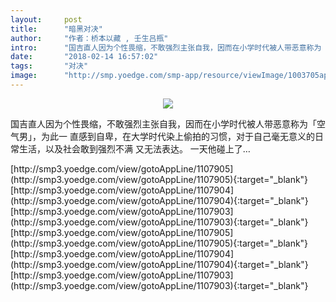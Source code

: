```yaml
---
layout:     post
title:      "暗黑对决"
author:     "作者：桥本以藏 , 壬生吕瓶"
intro:      "国吉直人因为个性畏缩，不敢强烈主张自我，因而在小学时代被人带恶意称为「空气男」，为此一 直感到自卑，在大学时代染上偷拍的习惯，对于自己毫无意义的日常生活，以及社会敢到强烈不满 又无法表达。 一天他碰上了…"
date:       "2018-02-14 16:57:02"
tags:       "对决"
image:      "http://smp.yoedge.com/smp-app/resource/viewImage/1003705appline.png"
---
```

<div style="text-align: center">
<p><img src="http://smp.yoedge.com/smp-app/resource/viewImage/1003705appline.png"/></p>
</div>
<p class="post-meta">
<span>国吉直人因为个性畏缩，不敢强烈主张自我，因而在小学时代被人带恶意称为「空气男」，为此一 直感到自卑，在大学时代染上偷拍的习惯，对于自己毫无意义的日常生活，以及社会敢到强烈不满 又无法表达。 一天他碰上了…</span>
</p>
[http://smp3.yoedge.com/view/gotoAppLine/1107905](http://smp3.yoedge.com/view/gotoAppLine/1107905){:target="_blank"}
[http://smp3.yoedge.com/view/gotoAppLine/1107904](http://smp3.yoedge.com/view/gotoAppLine/1107904){:target="_blank"}
[http://smp3.yoedge.com/view/gotoAppLine/1107903](http://smp3.yoedge.com/view/gotoAppLine/1107903){:target="_blank"}
[http://smp3.yoedge.com/view/gotoAppLine/1107905](http://smp3.yoedge.com/view/gotoAppLine/1107905){:target="_blank"}
[http://smp3.yoedge.com/view/gotoAppLine/1107904](http://smp3.yoedge.com/view/gotoAppLine/1107904){:target="_blank"}
[http://smp3.yoedge.com/view/gotoAppLine/1107903](http://smp3.yoedge.com/view/gotoAppLine/1107903){:target="_blank"}



